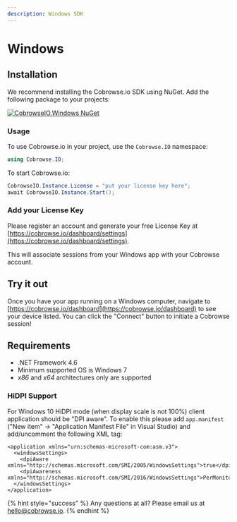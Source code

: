 ```yaml
---
description: Windows SDK
---
```


# Windows

## Installation

We recommend installing the Cobrowse.io SDK using NuGet. Add the following package to your projects:

[![CobrowseIO.Windows NuGet](https://img.shields.io/nuget/v/CobrowseIO.Windows.svg?label=CobrowseIO.Windows)](https://www.nuget.org/packages/CobrowseIO.Windows/)

### Usage

To use Cobrowse.io in your project, use the `Cobrowse.IO` namespace:

```csharp
using Cobrowse.IO;
```

To start Cobrowse.io:

```csharp
CobrowseIO.Instance.License = "put your license key here";
await CobrowseIO.Instance.Start();
```

### Add your License Key

Please register an account and generate your free License Key at [https://cobrowse.io/dashboard/settings](https://cobrowse.io/dashboard/settings).

This will associate sessions from your Windows app with your Cobrowse account.

## Try it out

Once you have your app running on a Windows computer, navigate to [https://cobrowse.io/dashboard](https://cobrowse.io/dashboard) to see your device listed. You can click the "Connect" button to initiate a Cobrowse session!

## Requirements

* .NET Framework 4.6
* Minimum supported OS is Windows 7
* _x86_ and _x64_ architectures only are supported

### HiDPI Support

For Windows 10 HiDPI mode (when display scale is not 100%) client application should be "DPI aware". To enable this please add `app.manifest` ("New item" -> "Application Manifest File" in Visual Studio) and add/uncomment the following XML tag:

```markup
<application xmlns="urn:schemas-microsoft-com:asm.v3">
  <windowsSettings>
    <dpiAware xmlns="http://schemas.microsoft.com/SMI/2005/WindowsSettings">true</dpiAware>
    <dpiAwareness xmlns="http://schemas.microsoft.com/SMI/2016/WindowsSettings">PerMonitorV2</dpiAwareness>
  </windowsSettings>
</application>
```

{% hint style="success" %}
Any questions at all? Please email us at [hello@cobrowse.io](mailto:hello@cobrowse.io).
{% endhint %}
